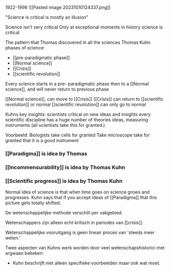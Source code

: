 1922-1996
![[Pasted image 20231010124337.png]]

"Science is critical is mostly an illusion"

Science isn't very critical
Only at exceptional moments in history science is critical

The pattern that Thomas discovered in all the sciences
Thomas Kuhn phases of science:
- [[pre-paradigmatic phase]]
- [[Normal science]]
- [[Crisis]]
- [[scientific revolution]]

Every science starts in a pre- paradigmatic phase
then to a [[Normal science]], and will never return to previous phase

[[Normal science]], can move to [[Crisis]]
[[Crisis]] can return to [[scientific revolution]] or normal
[[scientific revolution]] can only go to normal

Kuhns key insights: scientists critical on new ideas and insights
every scientific discipline has a huge number of theories ideas, measuring instruments (all scientists take this for granted.)

Voorbeeld:
Biologists take cells for granted 
Take microscope take for granted that it is a good instrument

### [[Paradigma]] is idea by Thomas
### [[Incommensurability]] is idea by Thomas Kuhn

### [[Scientific progress]] is idea by Thomas Kuhn

Normal idea of science is that when time goes on science grows and progresses.
Kuhn says that if you accept ideas of [[Paradigma]] that this picture gets totally shifted.

De wetenschappelijke methode verschilt per vakgebied.

Wetenschappers zijn alleen echt kritisch in periodes van [[crisis]].

Wetenschappelijke vooruitgang is geen lineair proces van 'steeds meer weten.'

Twee aspecten van Kuhns werk worden door veel wetenschapshistorici met argwaan bekeken:
- Kuhn beschrijft niet alleen specifieke voorbeelden maar ook wat moet.






